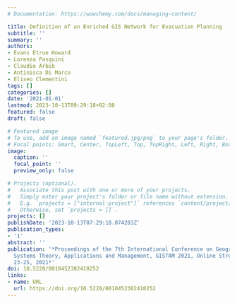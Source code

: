 ```yaml
---
# Documentation: https://wowchemy.com/docs/managing-content/

title: Definition of an Enriched GIS Network for Evacuation Planning
subtitle: ''
summary: ''
authors:
- Evans Etrue Howard
- Lorenza Pasquini
- Claudio Arbib
- Antinisca Di Marco
- Eliseo Clementini
tags: []
categories: []
date: '2021-01-01'
lastmod: 2023-10-13T09:29:18+02:00
featured: false
draft: false

# Featured image
# To use, add an image named `featured.jpg/png` to your page's folder.
# Focal points: Smart, Center, TopLeft, Top, TopRight, Left, Right, BottomLeft, Bottom, BottomRight.
image:
  caption: ''
  focal_point: ''
  preview_only: false

# Projects (optional).
#   Associate this post with one or more of your projects.
#   Simply enter your project's folder or file name without extension.
#   E.g. `projects = ["internal-project"]` references `content/project/deep-learning/index.md`.
#   Otherwise, set `projects = []`.
projects: []
publishDate: '2023-10-13T07:29:18.074203Z'
publication_types:
- '1'
abstract: ''
publication: '*Proceedings of the 7th International Conference on Geographical Information
  Systems Theory, Applications and Management, GISTAM 2021, Online Streaming, April
  23-25, 2021*'
doi: 10.5220/0010452302410252
links:
- name: URL
  url: https://doi.org/10.5220/0010452302410252
---
```

